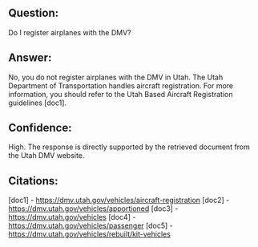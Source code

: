 ## Question: 
Do I register airplanes with the DMV?
## Answer: 
No, you do not register airplanes with the DMV in Utah. The Utah Department of Transportation handles aircraft registration. For more information, you should refer to the Utah Based Aircraft Registration guidelines [doc1].
## Confidence: 
High. The response is directly supported by the retrieved document from the Utah DMV website.

## Citations:
[doc1] - https://dmv.utah.gov/vehicles/aircraft-registration
[doc2] - https://dmv.utah.gov/vehicles/apportioned
[doc3] - https://dmv.utah.gov/vehicles
[doc4] - https://dmv.utah.gov/vehicles/passenger
[doc5] - https://dmv.utah.gov/vehicles/rebuilt/kit-vehicles
